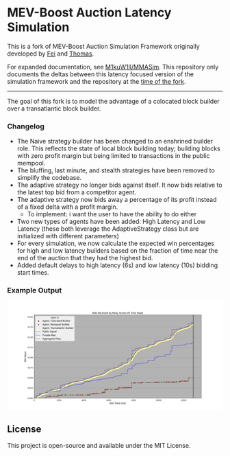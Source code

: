 # MEV-Boost Auction Latency Simulation

This is a fork of MEV-Boost Auction Simulation Framework originally developed by [Fei](https://twitter.com/William33203632) and [Thomas](https://twitter.com/soispoke).

For expanded documentation, see [M1kuW1ll/MMASim](https://github.com/M1kuW1ll/MMASim). This repository only documents the deltas between this latency focused version of the simulation framework and the repository at the [time of the fork](https://github.com/M1kuW1ll/MMASim/commit/d1448655fb3434ae27c6eb636b0ce66cef49da66).

---

The goal of this fork is to model the advantage of a colocated block builder over a transatlantic block builder.

### Changelog

- The Naive strategy builder has been changed to an enshrined builder role. This reflects the state of local block building today; building blocks with zero profit margin but being limited to transactions in the public mempool.
- The bluffing, last minute, and stealth strategies have been removed to simplify the codebase.
- The adaptive strategy no longer bids against itself. It now bids relative to the latest top bid from a competitor agent. 
- The adaptive strategy now bids away a percentage of its profit instead of a fixed delta with a profit margin. 
    - To implement: i want the user to have the ability to do either
- Two new types of agents have been added: High Latency and Low Latency (these both leverage the AdaptiveStrategy class but are initialized with different parameters)
- For every simulation, we now calculate the expected win percentages for high and low latency builders based on the fraction of time near the end of the auction that they had the highest bid.
- Added default delays to high latency (6s) and low latency (10s) bidding start times.

### Example Output

![](./resources/output-2510-282.png)


## License
This project is open-source and available under the MIT License.

